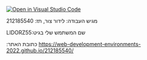 [![Open in Visual Studio Code](https://classroom.github.com/assets/open-in-vscode-c66648af7eb3fe8bc4f294546bfd86ef473780cde1dea487d3c4ff354943c9ae.svg)](https://classroom.github.com/online_ide?assignment_repo_id=7620003&assignment_repo_type=AssignmentRepo)

מגיש העבודה: לידור צור, תז: 212185540

LIDORZ55:שם המשתמש שלי בגיט

:כתובת האתר 
https://web-development-environments-2022.github.io/212185540/
